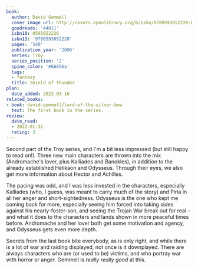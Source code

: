 ```yaml
---
book:
  author: David Gemmell
  cover_image_url: http://covers.openlibrary.org/b/isbn/9780593052228-L.jpg
  goodreads: '44011'
  isbn10: 0593052226
  isbn13: '9780593052228'
  pages: '540'
  publication_year: '2006'
  series: Troy
  series_position: '2'
  spine_color: '#66656a'
  tags:
  - fantasy
  title: Shield of Thunder
plan:
  date_added: 2022-03-16
related_books:
- book: david-gemmell/lord-of-the-silver-bow 
  text: The first book in the series.
review:
  date_read:
  - 2022-01-31
  rating: 3
---
```


Second part of the Troy series, and I'm a bit less impressed (but still happy to read on!). Three new main characters
are thrown into the mix (Andromache's lover, plus Kalliades and Banokles), in addition to the already established
Helikaon and Odysseus. Through their eyes, we also get more information about Hector and Achilles.

The pacing was odd, and I was less invested in the characters, especially Kalliades (who, I guess, was meant to carry
much of the story) and Piria in all her anger and short-sightedness. Odysseus is the one who kept me coming back for
more, especially seeing him forced into taking sides against his nearly-foster-son, and seeing the Trojan War break out
for real – and what it does to the characters and lands shown in more peaceful times before. Andromache and her lover
both get some motivation and agency, and Odysseus gets even more depth.

Secrets from the last book bite everybody, as is only right, and while there is a lot of war and raiding displayed, not
once is it downplayed. There are always characters who are (or used to be) victims, and who portray war with horror or
anger. Gemmell is *really really good* at this.
